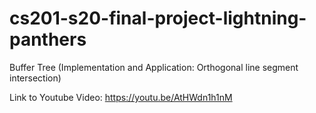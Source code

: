 # cs201-s20-final-project-lightning-panthers
Buffer Tree (Implementation and Application: Orthogonal line segment intersection)

Link to Youtube Video: https://youtu.be/AtHWdn1h1nM
